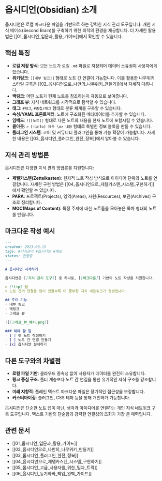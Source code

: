 # 옵시디언(Obsidian) 소개

옵시디언은 로컬 마크다운 파일을 기반으로 하는 강력한 지식 관리 도구입니다. 개인 지식 베이스(Second Brain)를 구축하기 위한 최적의 환경을 제공합니다. 더 자세한 활용법은 [[01_옵시디언_입문과_활용_가이드]]에서 확인할 수 있습니다.

## 핵심 특징

- **로컬 저장 방식**: 모든 노트가 로컬 `.md` 파일로 저장되어 데이터 소유권이 사용자에게 있습니다.
- **위키링크**: `[[내부 링크]]` 형태로 노트 간 연결이 가능합니다. 이를 활용한 나무위키 스타일 구축은 [[02_옵시디언으로_나만의_나무위키_만들기]]에서 자세히 다룹니다.
- **백링크**: 어떤 노트가 현재 노트를 참조하는지 자동으로 보여줍니다.
- **그래프 뷰**: 지식 네트워크를 시각적으로 탐색할 수 있습니다.
- **태그**: `#태그`, `#중첩/태그` 형태로 분류 체계를 구축할 수 있습니다.
- **속성/YAML 프론트매터**: 노트에 구조화된 메타데이터를 추가할 수 있습니다.
- **임베드**: `![[노트]]` 형태로 다른 노트의 내용을 현재 노트에 포함시킬 수 있습니다.
- **콜아웃**: `> [!info] 제목 \n> 내용` 형태로 특별한 정보 블록을 만들 수 있습니다.
- **플러그인 시스템**: 코어 및 커뮤니티 플러그인을 통해 기능 확장이 가능합니다. 자세한 내용은 [[03_옵시디언_플러그인_완전_정복]]에서 알아볼 수 있습니다.

## 지식 관리 방법론

옵시디언은 다양한 지식 관리 방법론을 지원합니다:

- **제텔카스텐(Zettelkasten)**: 원자적 노트 작성 방식으로 아이디어 단위의 노트를 연결합니다. 자세한 구현 방법은 [[04_옵시디언으로_제텔카스텐_시스템_구현하기]]에서 확인할 수 있습니다.
- **PARA**: 프로젝트(Projects), 영역(Areas), 자원(Resources), 보관(Archives) 구조로 정리합니다.
- **MOC(Maps of Content)**: 특정 주제에 대한 노트들을 모아놓은 목차 형태의 노트를 만듭니다.

## 마크다운 작성 예시

```markdown
---
created: 2023-09-15
tags: #지식관리 #옵시디언 #메모
status: 진행중
---

# 옵시디언 시작하기

옵시디언은 [[지식 관리 도구]] 중 하나로, [[마크다운]] 기반의 노트 작성을 지원합니다.

> [!tip] 팁
> 노트 간의 연결을 많이 만들수록 더 풍부한 지식 네트워크가 형성됩니다.

## 주요 기능
- 내부 링크
- 백링크
- 그래프 뷰

![[그래프_뷰_예시.png]]

### 해야 할 일
- [ ] 첫 노트 작성하기
- [ ] 노트 간 연결 만들기
- [x] 옵시디언 설치하기
```

## 다른 도구와의 차별점

- **로컬 파일 기반**: 클라우드 종속성 없이 사용자가 데이터를 완전히 소유합니다.
- **링크 중심 구조**: 폴더 계층보다 노트 간 연결을 통한 유기적인 지식 구조를 강조합니다.
- **미래 지향적**: 플레인 텍스트 마크다운 파일은 장기적인 접근성을 보장합니다.
- **커스터마이징**: 플러그인, CSS 테마 등을 통해 개인화가 가능합니다.

옵시디언은 단순한 노트 앱이 아닌, 생각과 아이디어를 연결하는 개인 지식 네트워크 구축 도구입니다. 텍스트 기반의 단순함과 강력한 연결성의 조화가 가장 큰 매력입니다. 

## 관련 문서

- [[01_옵시디언_입문과_활용_가이드]]
- [[02_옵시디언으로_나만의_나무위키_만들기]]
- [[03_옵시디언_플러그인_완전_정복]]
- [[04_옵시디언으로_제텔카스텐_시스템_구현하기]]
- [[05_옵시디언_고급_사용자를_위한_팁과_트릭]]
- [[06_옵시디언_동기화와_백업_완벽_가이드]] 